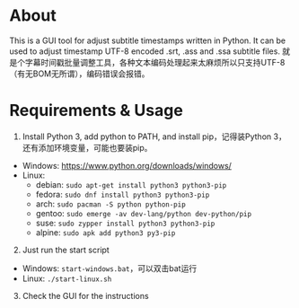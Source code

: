 # About
This is a GUI tool for adjust subtitle timestamps written in Python. It can be used to adjust timestamp UTF-8 encoded .srt, .ass and .ssa subtitle files.
就是个字幕时间戳批量调整工具，各种文本编码处理起来太麻烦所以只支持UTF-8（有无BOM无所谓），编码错误会报错。

# Requirements & Usage
1. Install Python 3, add python to PATH, and install pip，记得装Python 3，还有添加环境变量，可能也要装pip。
  - Windows: https://www.python.org/downloads/windows/
  - Linux: 
    - debian: `sudo apt-get install python3 python3-pip`
    - fedora: `sudo dnf install python3 python3-pip`
    - arch: `sudo pacman -S python python-pip`
    - gentoo: `sudo emerge -av dev-lang/python dev-python/pip`
    - suse: `sudo zypper install python3 python3-pip`
    - alpine: `sudo apk add python3 py3-pip`
2. Just run the start script
  - Windows: `start-windows.bat`，可以双击bat运行
  - Linux: `./start-linux.sh`
3. Check the GUI for the instructions